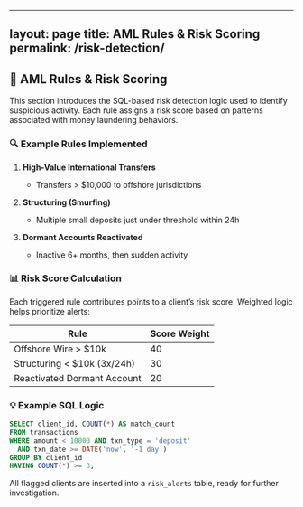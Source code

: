 ---

layout: page
title: AML Rules & Risk Scoring
permalink: /risk-detection/
---------------------------

## 🚨 AML Rules & Risk Scoring

This section introduces the SQL-based risk detection logic used to identify suspicious activity. Each rule assigns a risk score based on patterns associated with money laundering behaviors.

### 🔍 Example Rules Implemented

1. **High-Value International Transfers**

   * Transfers > \$10,000 to offshore jurisdictions
2. **Structuring (Smurfing)**

   * Multiple small deposits just under threshold within 24h
3. **Dormant Accounts Reactivated**

   * Inactive 6+ months, then sudden activity

### 📊 Risk Score Calculation

Each triggered rule contributes points to a client’s risk score. Weighted logic helps prioritize alerts:

| Rule                         | Score Weight |
| ---------------------------- | ------------ |
| Offshore Wire > \$10k        | 40           |
| Structuring < \$10k (3x/24h) | 30           |
| Reactivated Dormant Account  | 20           |

### 💡 Example SQL Logic

```sql
SELECT client_id, COUNT(*) AS match_count
FROM transactions
WHERE amount < 10000 AND txn_type = 'deposit'
  AND txn_date >= DATE('now', '-1 day')
GROUP BY client_id
HAVING COUNT(*) >= 3;
```

All flagged clients are inserted into a `risk_alerts` table, ready for further investigation.
